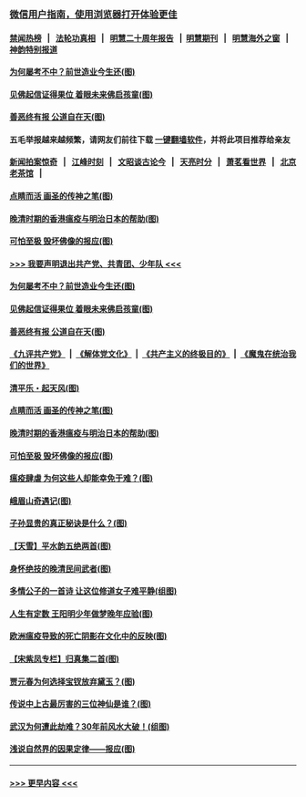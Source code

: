 ### [微信用户指南，使用浏览器打开体验更佳](https://github.com/gfw-breaker/banned-news1/blob/master/indexes/wechat-guide.md?t=0)
#### [禁闻热榜](热点新闻.md?t=0)  &nbsp;&nbsp;|&nbsp;&nbsp; [法轮功真相](https://github.com/gfw-breaker/truth/blob/master/README.md?t=0) &nbsp;&nbsp;|&nbsp;&nbsp; [明慧二十周年报告](https://github.com/gfw-breaker/mh-reports/blob/master/README.md?t=0) &nbsp;&nbsp;|&nbsp;&nbsp;[明慧期刊](https://github.com/gfw-breaker/mh-qikan) &nbsp;&nbsp;|&nbsp;&nbsp; [明慧海外之窗](https://github.com/gfw-breaker/mh-news/blob/master/README.md?t=0) &nbsp;&nbsp;|&nbsp;&nbsp; [神韵特别报道](https://github.com/gfw-breaker/mh-news/blob/master/shenyun.md?t=0)
#### [为何屡考不中？前世造业今生还(图)](../pages/p7/921584.md?t=02062302) 
#### [见佛起信证得果位 着眼未来佛启孩童(图)](../pages/p7/921596.md?t=02062302) 
#### [善恶终有报 公道自在天(图)](../pages/p7/921441.md?t=02062302) 
#### 五毛举报越来越频繁，请网友们前往下载 [一键翻墙软件](https://github.com/gfw-breaker/ssr-accounts)，并将此项目推荐给亲友
#### [新闻拍案惊奇](https://github.com/gfw-breaker/banned-news1/blob/master/pages/link4.md) &nbsp;&nbsp;|&nbsp;&nbsp; [江峰时刻](https://github.com/gfw-breaker/banned-news1/blob/master/pages/link4.md) &nbsp;&nbsp;|&nbsp;&nbsp; [文昭谈古论今](https://github.com/gfw-breaker/banned-news1/blob/master/pages/link4.md) &nbsp;&nbsp;|&nbsp;&nbsp; [天亮时分](https://github.com/gfw-breaker/banned-news1/blob/master/pages/link4.md) &nbsp;&nbsp;|&nbsp;&nbsp; [萧茗看世界](https://github.com/gfw-breaker/banned-news1/blob/master/pages/link4.md) &nbsp;&nbsp;|&nbsp;&nbsp; [北京老茶馆](https://github.com/gfw-breaker/banned-news1/blob/master/pages/link4.md) &nbsp;&nbsp;|&nbsp;&nbsp; 
#### [点睛而活 画圣的传神之笔(图)](../pages/p7/921583.md?t=02062302) 
#### [晚清时期的香港瘟疫与明治日本的帮助(图)](../pages/p7/921674.md?t=02062302) 
#### [可怕至极 毁坏佛像的报应(图)](../pages/p7/921437.md?t=02062302) 
#### [>>> 我要声明退出共产党、共青团、少年队 <<<](https://github.com/begood0513/goodnews/blob/master/quit/letter.md) 
#### [为何屡考不中？前世造业今生还(图)](../pages/p7/921584.md?t=02062302) 
#### [见佛起信证得果位 着眼未来佛启孩童(图)](../pages/p7/921596.md?t=02062302) 
#### [善恶终有报 公道自在天(图)](../pages/p7/921441.md?t=02062302) 
#### [《九评共产党》](https://github.com/begood0513/9ping.md/blob/master/README.md) &nbsp;|&nbsp; [《解体党文化》](../../../../jtdwh.md/blob/master/README.md)  &nbsp;|&nbsp; [《共产主义的终极目的》](../../../../gczydzjmd.md/blob/master/README.md) &nbsp;|&nbsp; [《魔鬼在统治我们的世界》](../../../../mgztzwmdsj.md/blob/master/README.md) 
#### [清平乐・起天风(图)](../pages/p7/921607.md?t=02062302) 
#### [点睛而活 画圣的传神之笔(图)](../pages/p7/921583.md?t=02062302) 
#### [晚清时期的香港瘟疫与明治日本的帮助(图)](../pages/p7/921674.md?t=02062302) 
#### [可怕至极 毁坏佛像的报应(图)](../pages/p7/921437.md?t=02062302) 
#### [瘟疫肆虐 为何这些人却能幸免于难？(图)](../pages/p7/921768.md?t=02062302) 
#### [峨眉山奇遇记(图)](../pages/p7/921442.md?t=02062302) 
#### [子孙显贵的真正秘诀是什么？(图)](../pages/p7/921334.md?t=02062302) 
#### [【天雪】平水韵五绝两首(图)](../pages/p7/921604.md?t=02062302) 
#### [身怀绝技的晚清民间武者(图)](../pages/p7/921488.md?t=02062302) 
#### [多情公子的一首诗 让这位修道女子难平静(组图)](../pages/p7/886851.md?t=02062302) 
#### [人生有定数 王阳明少年做梦晚年应验(图)](../pages/p7/921608.md?t=02062302) 
#### [欧洲瘟疫导致的死亡阴影在文化中的反映(图)](../pages/p7/921313.md?t=02062302) 
#### [【宋紫凤专栏】归真集二首(图)](../pages/p7/921582.md?t=02062302) 
#### [贾元春为何选择宝钗放弃黛玉？(图)](../pages/p7/921330.md?t=02062302) 
#### [传说中上古最厉害的三位神仙是谁？(图)](../pages/p7/921337.md?t=02062302) 
#### [武汉为何遭此劫难？30年前风水大破！(组图)](../pages/p7/921355.md?t=02062302) 
#### [浅说自然界的因果定律——报应(图)](../pages/p7/921325.md?t=02062302) 

----
#### [ >>> 更早内容 <<< ](../indexes/p7-earlier.md)
